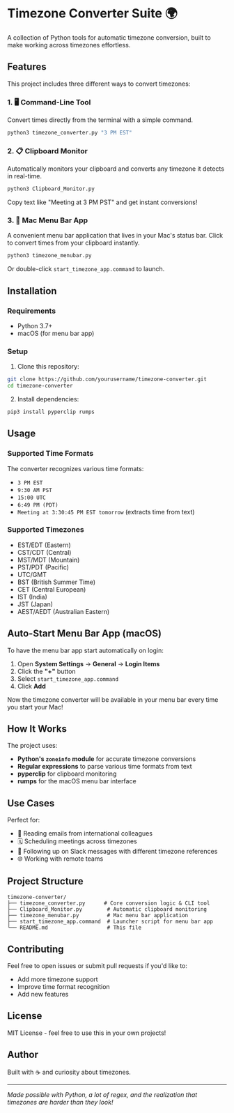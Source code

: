 # Timezone Converter Suite 🌍

A collection of Python tools for automatic timezone conversion, built to make working across timezones effortless.

## Features

This project includes three different ways to convert timezones:

### 1. 🖥️ Command-Line Tool
Convert times directly from the terminal with a simple command.

```bash
python3 timezone_converter.py "3 PM EST"
```

### 2. 📋 Clipboard Monitor
Automatically monitors your clipboard and converts any timezone it detects in real-time.

```bash
python3 Clipboard_Monitor.py
```

Copy text like "Meeting at 3 PM PST" and get instant conversions!

### 3. 🍎 Mac Menu Bar App
A convenient menu bar application that lives in your Mac's status bar. Click to convert times from your clipboard instantly.

```bash
python3 timezone_menubar.py
```

Or double-click `start_timezone_app.command` to launch.

## Installation

### Requirements
- Python 3.7+
- macOS (for menu bar app)

### Setup

1. Clone this repository:
```bash
git clone https://github.com/yourusername/timezone-converter.git
cd timezone-converter
```

2. Install dependencies:
```bash
pip3 install pyperclip rumps
```

## Usage

### Supported Time Formats
The converter recognizes various time formats:
- `3 PM EST`
- `9:30 AM PST`
- `15:00 UTC`
- `6:49 PM (PDT)`
- `Meeting at 3:30:45 PM EST tomorrow` (extracts time from text)

### Supported Timezones
- EST/EDT (Eastern)
- CST/CDT (Central)
- MST/MDT (Mountain)
- PST/PDT (Pacific)
- UTC/GMT
- BST (British Summer Time)
- CET (Central European)
- IST (India)
- JST (Japan)
- AEST/AEDT (Australian Eastern)

## Auto-Start Menu Bar App (macOS)

To have the menu bar app start automatically on login:

1. Open **System Settings** → **General** → **Login Items**
2. Click the **"+"** button
3. Select `start_timezone_app.command`
4. Click **Add**

Now the timezone converter will be available in your menu bar every time you start your Mac!

## How It Works

The project uses:
- **Python's `zoneinfo` module** for accurate timezone conversions
- **Regular expressions** to parse various time formats from text
- **pyperclip** for clipboard monitoring
- **rumps** for the macOS menu bar interface

## Use Cases

Perfect for:
- 📧 Reading emails from international colleagues
- 🗓️ Scheduling meetings across timezones
- 💬 Following up on Slack messages with different timezone references
- 🌐 Working with remote teams

## Project Structure

```
timezone-converter/
├── timezone_converter.py      # Core conversion logic & CLI tool
├── Clipboard_Monitor.py        # Automatic clipboard monitoring
├── timezone_menubar.py         # Mac menu bar application
├── start_timezone_app.command  # Launcher script for menu bar app
└── README.md                   # This file
```

## Contributing

Feel free to open issues or submit pull requests if you'd like to:
- Add more timezone support
- Improve time format recognition
- Add new features

## License

MIT License - feel free to use this in your own projects!

## Author

Built with ☕ and curiosity about timezones.

---

*Made possible with Python, a lot of regex, and the realization that timezones are harder than they look!*

